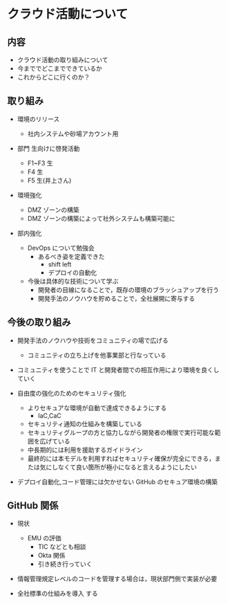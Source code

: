 # クラウド活動について

## 内容

- クラウド活動の取り組みについて
- 今まででどこまでできているか
- これからどこに行くのか？

## 取り組み

- 環境のリリース
  - 社内システムや砂場アカウント用
- 部門 生向けに啓発活動

  - F1~F3 生
  - F4 生
  - F5 生(井上さん)

- 環境強化
  - DMZ ゾーンの構築
  - DMZ ゾーンの構築によって社外システムも構築可能に
- 部内強化

  - DevOps について勉強会
    - あるべき姿を定義できた
      - shift left
      - デプロイの自動化
  - 今後は具体的な技術について学ぶ
    - 開発者の目線になることで，既存の環境のブラッシュアップを行う
    - 開発手法のノウハウを貯めることで，全社展開に寄与する

## 今後の取り組み

- 開発手法のノウハウや技術をコミュニティの場で広げる
  - コミュニティの立ち上げを他事業部と行なっている
- コミュニティを使うことで IT と開発者間での相互作用により環境を良くしていく
- 自由度の強化のためのセキュリティ強化

  - よりセキュアな環境が自動で達成できるようにする
    - IaC,CaC
  - セキュリティ通知の仕組みを構築している
  - セキュリティグループの方と協力しながら開発者の権限で実行可能な範囲を広げている
  - 中長期的には利用を援助するガイドライン
  - 最終的には本モデルを利用すればセキュリティ確保が完全にできる，または気にしなくて良い箇所が極小になると言えるようにしたい

- デプロイ自動化,コード管理には欠かせない GitHub のセキュア環境の構築

## GitHub 関係

- 現状

  - EMU の評価
    - TIC などとも相談
    - Okta 関係
    - 引き続き行っていく

- 情報管理規定レベルのコードを管理する場合は，現状部門側で実装が必要
- 全社標準の仕組みを導入 する
